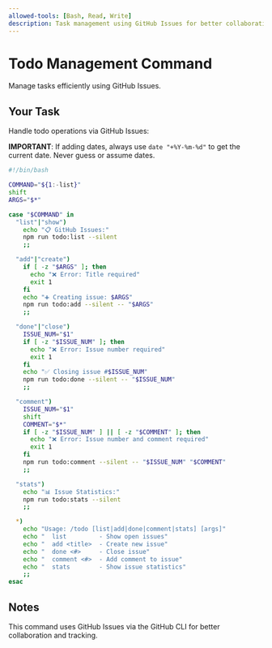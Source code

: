 ```yaml
---
allowed-tools: [Bash, Read, Write]
description: Task management using GitHub Issues for better collaboration and tracking
---
```


# Todo Management Command

Manage tasks efficiently using GitHub Issues.

## Your Task

Handle todo operations via GitHub Issues:

**IMPORTANT**: If adding dates, always use `date "+%Y-%m-%d"` to get the current date. Never guess or assume dates.

```bash
#!/bin/bash

COMMAND="${1:-list}"
shift
ARGS="$*"

case "$COMMAND" in
  "list"|"show")
    echo "📋 GitHub Issues:"
    npm run todo:list --silent
    ;;

  "add"|"create")
    if [ -z "$ARGS" ]; then
      echo "❌ Error: Title required"
      exit 1
    fi
    echo "➕ Creating issue: $ARGS"
    npm run todo:add --silent -- "$ARGS"
    ;;

  "done"|"close")
    ISSUE_NUM="$1"
    if [ -z "$ISSUE_NUM" ]; then
      echo "❌ Error: Issue number required"
      exit 1
    fi
    echo "✅ Closing issue #$ISSUE_NUM"
    npm run todo:done --silent -- "$ISSUE_NUM"
    ;;

  "comment")
    ISSUE_NUM="$1"
    shift
    COMMENT="$*"
    if [ -z "$ISSUE_NUM" ] || [ -z "$COMMENT" ]; then
      echo "❌ Error: Issue number and comment required"
      exit 1
    fi
    npm run todo:comment --silent -- "$ISSUE_NUM" "$COMMENT"
    ;;

  "stats")
    echo "📊 Issue Statistics:"
    npm run todo:stats --silent
    ;;

  *)
    echo "Usage: /todo [list|add|done|comment|stats] [args]"
    echo "  list         - Show open issues"
    echo "  add <title>  - Create new issue"
    echo "  done <#>     - Close issue"
    echo "  comment <#>  - Add comment to issue"
    echo "  stats        - Show issue statistics"
    ;;
esac
```

## Notes

This command uses GitHub Issues via the GitHub CLI for better collaboration and tracking.
